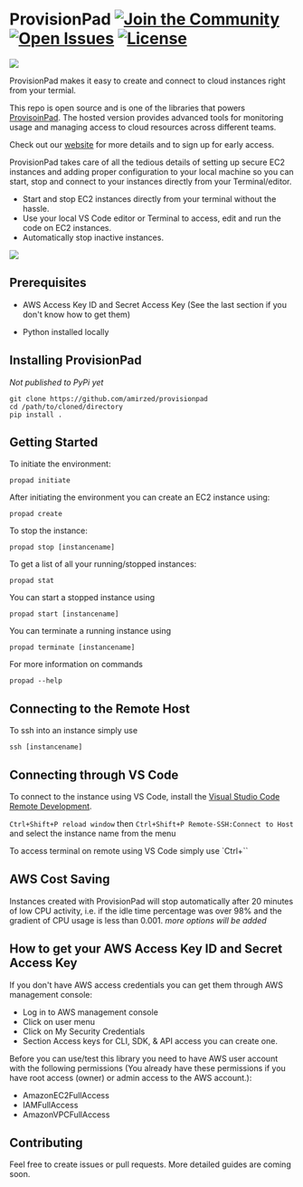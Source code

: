 # ProvisionPad [![Join the Community](https://img.shields.io/badge/Join%20the%20community-blueviolet.svg)](https://spectrum.chat/provisionpad/)  [![Open Issues](https://img.shields.io/github/issues-raw/provisionpad/provisionpad.svg)](https://github.com/provisionpad/provisionpad/issues) [![License](https://img.shields.io/badge/License-Apache%202.0-blue.svg)](https://github.com/provisionpad/provisionpad/blob/master/LICENSE)

[<img src="https://www.provisionpad.com/logo.png" />](https://provisionpad.com/?ref=github)

ProvisionPad makes it easy to create and connect to cloud instances right from your termial.

This repo is open source and is one of the libraries that powers [ProvisoinPad](https://provisionpad.com/?ref=github). The hosted version provides advanced tools for monitoring usage and managing access to cloud resources across different teams. 

Check out our [website](https://provisionpad.com/?ref=github) for more details and to sign up for early access.

ProvisionPad takes care of all the tedious details of setting up secure EC2 instances and adding proper configuration to your local machine so you can start, stop and connect to your instances directly from your Terminal/editor.

- Start and stop EC2 instances directly from your terminal without the hassle.
- Use your local VS Code editor or Terminal to access, edit and run the code on EC2 instances.
- Automatically stop inactive instances.


<img src="https://i.ibb.co/Lt6yZh8/propad.png" />


## Prerequisites

- AWS Access Key ID and Secret Access Key (See the last section if you don't know how to get them)

- Python installed locally


## Installing ProvisionPad
*Not published to PyPi yet*

```
git clone https://github.com/amirzed/provisionpad
cd /path/to/cloned/directory
pip install .
```

## Getting Started


To initiate the environment:

```
propad initiate
```

After initiating the environment you can create an EC2 instance using:

```
propad create
```

To stop the instance:
```
propad stop [instancename]
```

To get a list of all your running/stopped instances:
```
propad stat
```

You can start a stopped instance using

```
propad start [instancename]
```

You can terminate a running instance using

```
propad terminate [instancename]
```

For more information on commands

```
propad --help
```

## Connecting to the Remote Host

To ssh into an instance simply use

```
ssh [instancename]
```


## Connecting through VS Code
To connect to the instance using VS Code, install the [Visual Studio Code Remote Development](https://code.visualstudio.com/docs/remote/remote-overview).

`Ctrl+Shift+P reload window` then
`Ctrl+Shift+P Remote-SSH:Connect to Host`
and select the instance name from the menu

To access terminal on remote using VS Code simply use `Ctrl+``


## AWS Cost Saving

Instances created with ProvisionPad will stop automatically after 20 minutes
of low CPU activity, i.e. if the idle time percentage was over 98% and the
gradient of CPU usage is less than 0.001. *more options will be added*

## How to get your AWS Access Key ID and Secret Access Key

If you don't have AWS access credentials you can get them through AWS management console:

- Log in to AWS management console
- Click on user menu
- Click on My Security Credentials
- Section Access keys for CLI, SDK, & API access you can create one.

Before you can use/test this library you need to have AWS user account with
the following permissions (You already have these permissions if you have root access
(owner) or admin access to the AWS account.):

- AmazonEC2FullAccess
- IAMFullAccess
- AmazonVPCFullAccess

## Contributing

Feel free to create issues or pull requests. More detailed guides are coming soon.
